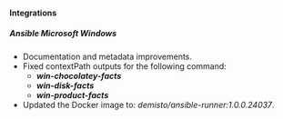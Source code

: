 
#### Integrations
##### Ansible Microsoft Windows
- Documentation and metadata improvements. 
- Fixed contextPath outputs for the following command:
  - ***win-chocolatey-facts***
  - ***win-disk-facts***
  - ***win-product-facts***
- Updated the Docker image to: *demisto/ansible-runner:1.0.0.24037*.
